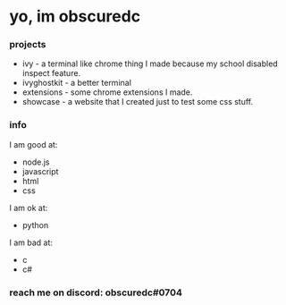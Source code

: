 # yo, im obscuredc
### projects
* ivy - a terminal like chrome thing I made because my school disabled inspect feature.
* ivyghostkit - a better terminal
* extensions - some chrome extensions I made.
* showcase - a website that I created just to test some css stuff.
### info
I am good at:
* node.js
* javascript
* html
* css

I am ok at:
* python

I am bad at:
* c
* c#
### reach me on discord: **obscuredc**#0704
